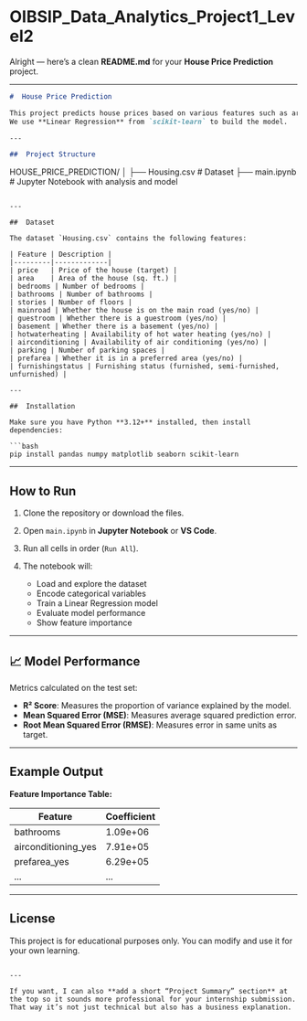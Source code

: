 # OIBSIP_Data_Analytics_Project1_Level2
Alright — here’s a clean **README.md** for your **House Price Prediction** project.

---

```markdown
#  House Price Prediction

This project predicts house prices based on various features such as area, number of bedrooms, bathrooms, parking, and other amenities.  
We use **Linear Regression** from `scikit-learn` to build the model.

---

##  Project Structure
```

HOUSE\_PRICE\_PREDICTION/
│
├── Housing.csv        # Dataset
├── main.ipynb         # Jupyter Notebook with analysis and model

````

---

##  Dataset

The dataset `Housing.csv` contains the following features:

| Feature | Description |
|---------|-------------|
| price   | Price of the house (target) |
| area    | Area of the house (sq. ft.) |
| bedrooms | Number of bedrooms |
| bathrooms | Number of bathrooms |
| stories | Number of floors |
| mainroad | Whether the house is on the main road (yes/no) |
| guestroom | Whether there is a guestroom (yes/no) |
| basement | Whether there is a basement (yes/no) |
| hotwaterheating | Availability of hot water heating (yes/no) |
| airconditioning | Availability of air conditioning (yes/no) |
| parking | Number of parking spaces |
| prefarea | Whether it is in a preferred area (yes/no) |
| furnishingstatus | Furnishing status (furnished, semi-furnished, unfurnished) |

---

##  Installation

Make sure you have Python **3.12+** installed, then install dependencies:

```bash
pip install pandas numpy matplotlib seaborn scikit-learn
````

---

##  How to Run

1. Clone the repository or download the files.
2. Open `main.ipynb` in **Jupyter Notebook** or **VS Code**.
3. Run all cells in order (`Run All`).
4. The notebook will:

   * Load and explore the dataset
   * Encode categorical variables
   * Train a Linear Regression model
   * Evaluate model performance
   * Show feature importance

---

## 📈 Model Performance

Metrics calculated on the test set:

* **R² Score**: Measures the proportion of variance explained by the model.
* **Mean Squared Error (MSE)**: Measures average squared prediction error.
* **Root Mean Squared Error (RMSE)**: Measures error in same units as target.

---

##  Example Output

**Feature Importance Table:**

| Feature              | Coefficient |
| -------------------- | ----------- |
| bathrooms            | 1.09e+06    |
| airconditioning\_yes | 7.91e+05    |
| prefarea\_yes        | 6.29e+05    |
| ...                  | ...         |

---

##  License

This project is for educational purposes only.
You can modify and use it for your own learning.

```

---

If you want, I can also **add a short “Project Summary” section** at the top so it sounds more professional for your internship submission. That way it’s not just technical but also has a business explanation.
```
